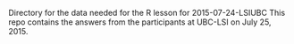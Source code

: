 Directory for the data needed for the R lesson for 2015-07-24-LSIUBC
This repo contains the answers from the participants at UBC-LSI on July 25, 2015.
